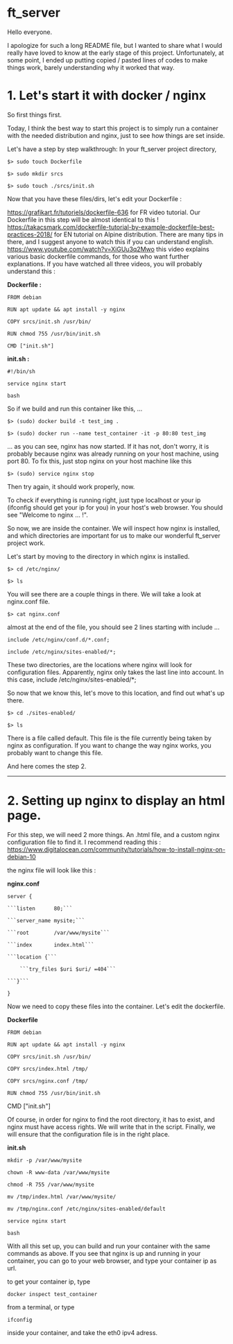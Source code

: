 # ft_server

Hello everyone.

I apologize for such a long README file, but I wanted to share what I would really have loved to know at the early stage of this project. Unfortunately, at some point, I ended up putting copied / pasted lines of codes to make things work, barely understanding why it worked that way.

# 1. Let's start it with docker / nginx
So first things first.

Today, I think the best way to start this project is to simply run a container with the needed distribution and nginx, just to see how things are set inside.

Let's have a step by step walkthrough:
In your ft_server project directory,

```$> sudo touch Dockerfile```

```$> sudo mkdir srcs```

```$> sudo touch ./srcs/init.sh```

Now that you have these files/dirs, let's edit your Dockerfile :

https://grafikart.fr/tutoriels/dockerfile-636 for FR video tutorial. Our Dockerfile in this step will be almost identical to this !
https://takacsmark.com/dockerfile-tutorial-by-example-dockerfile-best-practices-2018/ for EN tutorial on Alpine distribution. There are many tips in there, and I suggest anyone to watch this if you can understand english.
https://www.youtube.com/watch?v=XiGUu3q2Mwo this video explains various basic dockerfile commands, for those who want further explanations.
If you have watched all three videos, you will probably understand this :

**Dockerfile :**

`FROM debian`

`RUN apt update && apt install -y nginx`

`COPY srcs/init.sh /usr/bin/`

`RUN chmod 755 /usr/bin/init.sh`

`CMD ["init.sh"]`


**init.sh :**

`#!/bin/sh`

`service nginx start`

`bash`

So if we build and run this container like this, ...

`$> (sudo) docker build -t test_img . `

`$> (sudo) docker run --name test_container -it -p 80:80 test_img`

... as you can see, nginx has now started.
If it has not, don't worry, it is probably because nginx was already running on your host machine, using port 80.
To fix this, just stop nginx on your host machine like this

```$> (sudo) service nginx stop```

Then try again, it should work properly, now.

To check if everything is running right, just type localhost or your ip (ifconfig should get your ip for you) in your host's web browser. You should see "Welcome to nginx ... !". 

So now, we are inside the container.
We will inspect how nginx is installed, and which directories are important for us to make our wonderful ft_server project work.

Let's start by moving to the directory in which nginx is installed.

```$> cd /etc/nginx/```

```$> ls```

You will see there are a couple things in there. We will take a look at nginx.conf file.

```$> cat nginx.conf```

almost at the end of the file, you should see 2 lines starting with include ...

`include /etc/nginx/conf.d/*.conf;`

`include /etc/nginx/sites-enabled/*;`

These two directories, are the locations where nginx will look for configuration files.
Apparently, nginx only takes the last line into account. In this case, include /etc/nginx/sites-enabled/*;

So now that we know this, let's move to this location, and find out what's up there.

```$> cd ./sites-enabled/```

```$> ls```

There is a file called default. This file is the file currently being taken by nginx as configuration.
If you want to change the way nginx works, you probably want to change this file.

And here comes the step 2.

--------------------------------------

# 2. Setting up nginx to display an html page.

For this step, we will need 2 more things. An .html file, and a custom nginx configuration file to find it.
I recommend reading this : https://www.digitalocean.com/community/tutorials/how-to-install-nginx-on-debian-10

the nginx file will look like this :

**nginx.conf**

```server {```

    ```listen      80;```

    ```server_name mysite;```

    ```root        /var/www/mysite```

    ```index       index.html```

    ```location {```

        ```try_files $uri $uri/ =404```

    ```}```

```}```

Now we need to copy these files into the container. Let's edit the dockerfile.

**Dockerfile**

`FROM debian`

`RUN apt update && apt install -y nginx`

`COPY srcs/init.sh /usr/bin/`

`COPY srcs/index.html /tmp/`

`COPY srcs/nginx.conf /tmp/`

`RUN chmod 755 /usr/bin/init.sh`

CMD ["init.sh"]


Of course, in order for nginx to find the root directory, it has to exist, and nginx must have access rights. We will write that in the script.
Finally, we will ensure that the configuration file is in the right place.

**init.sh**

`mkdir -p /var/www/mysite`

`chown -R www-data /var/www/mysite`

`chmod -R 755 /var/www/mysite`

`mv /tmp/index.html /var/www/mysite/`

`mv /tmp/nginx.conf /etc/nginx/sites-enabled/default`

`service nginx start`

`bash`


With all this set up, you can build and run your container with the same commands as above.
If you see that nginx is up and running in your container, you can go to your web browser, and type your container ip as url.

to get your container ip, type 

`docker inspect test_container`

from a terminal, or type

`ifconfig`

inside your container, and take the eth0 ipv4 adress.
